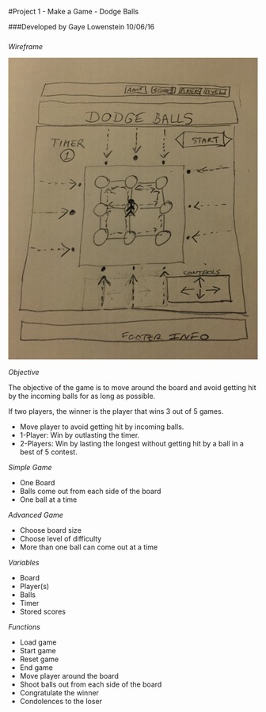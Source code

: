 #Project 1 - Make a Game - Dodge Balls

###Developed by Gaye Lowenstein 10/06/16
###

_Wireframe_  

![](assets/wireframe.png)

_Objective_

The objective of the game is to move around the board and avoid getting hit by the incoming balls for as long as possible.  

If two players, the winner is the player that wins 3 out of 5 games.

* Move player to avoid getting hit by incoming balls.
* 1-Player: Win by outlasting the timer.
* 2-Players: Win by lasting the longest without getting hit by a ball in a best of 5 contest.

_Simple Game_

* One Board
* Balls come out from each side of the board
* One ball at a time

_Advanced Game_

* Choose board size
* Choose level of difficulty
* More than one ball can come out at a time

_Variables_

* Board
* Player(s)
* Balls
* Timer
* Stored scores

_Functions_

* Load game
* Start game
* Reset game
* End game
* Move player around the board
* Shoot balls out from each side of the board
* Congratulate the winner
* Condolences to the loser
